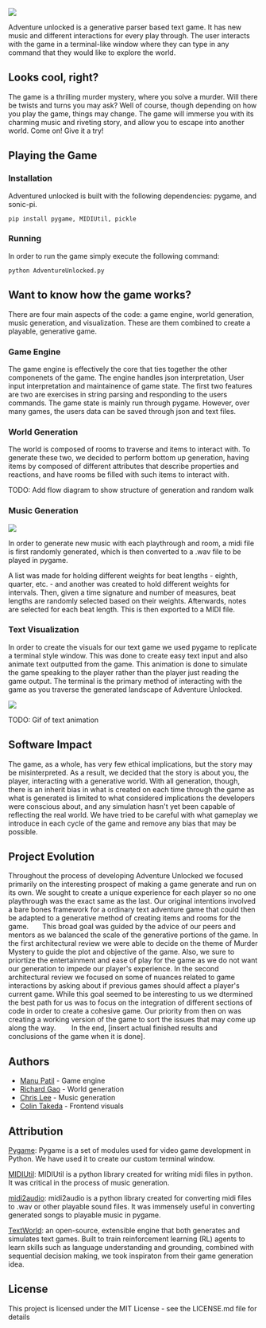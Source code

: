 ![](https://i.imgur.com/YydO3Xo.jpg)

Adventure unlocked is a generative parser based text game. It has new music and different interactions for every play through. The user interacts with the game in a terminal-like window where they can type in any command that they would like to explore the world.

## Looks cool, right?
The game is a thrilling murder mystery, where you solve a murder. Will there be twists and turns you may ask? Well of course, though depending on how you play the game, things may change. The game will immerse you with its charming music and riveting story, and allow you to escape into another world. Come on! Give it a try!

## Playing the Game
### Installation

Adventured unlocked is built with the following dependencies: pygame, and sonic-pi.

    pip install pygame, MIDIUtil, pickle

### Running
In order to run the game simply execute the following command:

    python AdventureUnlocked.py

## Want to know how the game works?
There are four main aspects of the code: a game engine, world generation, music generation, and visualization. These are them combined to create a playable, generative game.
### Game Engine
The game engine is effectively the core that ties together the other componenets of the game. The engine handles json interpretation, User input interpretation and maintainence of game state. The first two features are two are exercises in string parsing and responding to the users commands. The game state is mainly run through pygame. However, over many games, the users data can be saved through json and text files.

### World Generation
The world is composed of rooms to traverse and items to interact with. To generate these two, we decided to perform bottom up generation, having items by composed of different attributes that describe properties and reactions, and have rooms be filled with such items to interact with.

TODO: Add flow diagram to show structure of generation and random walk
### Music Generation

![](https://i.imgur.com/8sIZx5q.jpg)

In order to generate new music with each playthrough and room, a midi file is first randomly generated, which is then converted to a .wav file to be played in pygame.

A list was made for holding different weights for beat lengths - eighth, quarter, etc. - and another was created to hold different weights for intervals. Then, given a time signature and number of measures, beat lengths are randomly selected based on their weights. Afterwards, notes are selected for each beat length. This is then exported to a MIDI file.

### Text Visualization

In order to create the visuals for our text game we used pygame to replicate a terminal style window. This was done to create easy text input and also animate text outputted from the game. This animation is done to simulate the game speaking to the player rather than the player just reading the game output. The terminal is the primary method of interacting with the game as you traverse the generated landscape of Adventure Unlocked.

![](https://i.imgur.com/GNzzocS.png)

TODO: Gif of text animation

## Software Impact

The game, as a whole, has very few ethical implications, but the story may be misinterpreted. As a result, we decided that the story is about you, the player, interacting with a generative world. With all generation, though, there is an inherit bias in what is created on each time through the game as what is generated is limited to what considered implications the developers were conscious about, and any simulation hasn't yet been capable of reflecting the real world. We have tried to be careful with what gameplay we introduce in each cycle of the game and remove any bias that may be possible.

## Project Evolution

Throughout the process of developing Adventure Unlocked we focused primarily on the interesting prospect of making a game generate and run on its own. We sought to create a unique experience for each player so no one playthrough was the exact same as the last. Our original intentions involved a bare bones framework for a ordinary text adventure game that could then be adapted to a generative method of creating items and rooms for the game.
&nbsp;&nbsp;&nbsp;&nbsp;&nbsp;&nbsp;This broad goal was guided by the advice of our peers and mentors as we balanced the scale of the generative portions of the game. In the first architectural review we were able to decide on the theme of Murder Mystery to guide the plot and objective of the game. Also, we  sure to priortize the entertainment and ease of play for the game as we do not want our generation to impede our player's experience. In the second architectural review we focused on some of nuances related to game interactions by asking about if previous games should affect a player's current game. While this goal seemed to be interesting to us we dtermined the best path for us was to focus on the integration of different sections of code in order to create a cohesive game. Our priority from then on was creating a working version of the game to sort the issues that may come up along the way.
&nbsp;&nbsp;&nbsp;&nbsp;&nbsp;&nbsp; In the end, [insert actual finished results and conclusions of the game when it is done].

## Authors
* [Manu Patil](https://github.com/mpatil99) - Game engine
* [Richard Gao](https://github.com/hardlyrichie) - World generation
* [Chris Lee](https://github.com/clee4) - Music generation
* [Colin Takeda](https://github.com/cstakeda) - Frontend visuals

## Attribution

[Pygame](https://www.pygame.org/docs/): Pygame is a set of modules used for video game development in Python. We have used it to create our custom terminal window.

[MIDIUtil](https://pypi.org/project/MIDIUtil/): MIDIUtil is a python library created for writing midi files in python. It was critical in the process of music generation.

[midi2audio](https://pypi.org/project/midi2audio/): midi2audio is a python library created for converting midi files to .wav or other playable sound files. It was immensely useful in converting generated songs to playable music in pygame.

[TextWorld](https://www.microsoft.com/en-us/research/project/textworld/): an open-source, extensible engine that both generates and simulates text games. Built to train reinforcement learning (RL) agents to learn skills such as language understanding and grounding, combined with sequential decision making, we took inspiraton from their game generation idea.

## License
This project is licensed under the MIT License - see the LICENSE.md file for details
